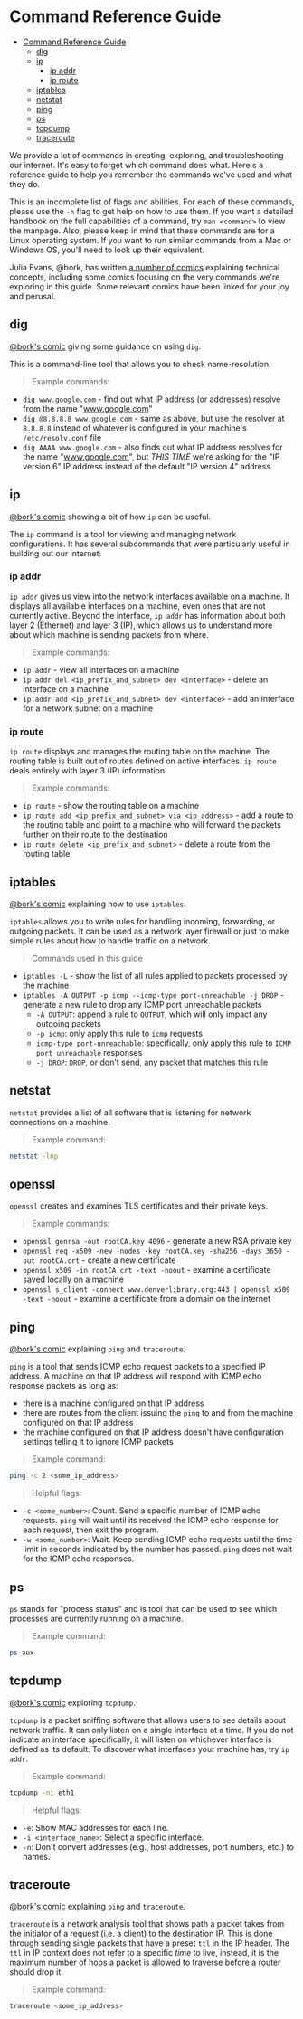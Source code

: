 # Command Reference Guide

- [Command Reference Guide](#command-reference-guide)
  - [dig](#dig)
  - [ip](#ip)
    - [ip addr](#ip-addr)
    - [ip route](#ip-route)
  - [iptables](#iptables)
  - [netstat](#netstat)
  - [ping](#ping)
  - [ps](#ps)
  - [tcpdump](#tcpdump)
  - [traceroute](#traceroute)

We provide a lot of commands in creating, exploring, and troubleshooting our internet. It's easy to forget which command does what. Here's a reference guide to help you remember the commands we've used and what they do.

This is an incomplete list of flags and abilities. For each of these commands, please use the `-h` flag to get help on how to use them. If you want a detailed handbook on the full capabilities of a command, try `man <command>` to view the manpage. Also, please keep in mind that these commands are for a Linux operating system. If you want to run similar commands from a Mac or Windows OS, you'll need to look up their equivalent.

Julia Evans, @bork, has written [a number of comics](https://wizardzines.com/comics/) explaining technical concepts, including some comics focusing on the very commands we're exploring in this guide. Some relevant comics have been linked for your joy and perusal.

## dig

[@bork's comic](https://wizardzines.com/comics/dig/) giving some guidance on using `dig`.

This is a command-line tool that allows you to check name-resolution.

> Example commands:

- `dig www.google.com` - find out what IP address (or addresses) resolve from the name "www.google.com"
- `dig @8.8.8.8 www.google.com` - same as above, but use the resolver at `8.8.8.8` instead of whatever is configured in your machine's `/etc/resolv.conf` file
- `dig AAAA www.google.com` - also finds out what IP address resolves for the name "www.google.com", but *THIS TIME* we're asking for the "IP version 6" IP address instead of the default "IP version 4" address.

## ip

[@bork's comic](https://wizardzines.com/comics/ip/) showing a bit of how `ip` can be useful.

The `ip` command is a tool for viewing and managing network configurations. It has several subcommands that were particularly useful in building out our internet:

### ip addr

`ip addr` gives us view into the network interfaces available on a machine. It displays all available interfaces on a machine, even ones that are not currently active. Beyond the interface, `ip addr` has information about both layer 2 (Ethernet) and layer 3 (IP), which allows us to understand more about which machine is sending packets from where.

> Example commands:

- `ip addr` - view all interfaces on a machine
- `ip addr del <ip_prefix_and_subnet> dev <interface>` - delete an interface on a machine
- `ip addr add <ip_prefix_and_subnet> dev <interface>` - add an interface for a network subnet on a machine

### ip route

`ip route` displays and manages the routing table on the machine. The routing table is built out of routes defined on active interfaces. `ip route` deals entirely with layer 3 (IP) information.

> Example commands:

- `ip route` - show the routing table on a machine
- `ip route add <ip_prefix_and_subnet> via <ip_address>` - add a route to the routing table and point to a machine who will forward the packets further on their route to the destination
- `ip route delete <ip_prefix_and_subnet>` - delete a route from the routing table

## iptables

[@bork's comic](https://wizardzines.com/comics/iptables/) explaining how to use `iptables`.

`iptables` allows you to write rules for handling incoming, forwarding, or outgoing packets. It can be used as a network layer firewall or just to make simple rules about how to handle traffic on a network.

> Commands used in this guide

- `iptables -L` - show the list of all rules applied to packets processed by the machine
- `iptables -A OUTPUT -p icmp --icmp-type port-unreachable -j DROP` - generate a new rule to drop any ICMP port unreachable packets
  - `-A OUTPUT`: append a rule to `OUTPUT`, which will only impact any outgoing packets
  - `-p icmp`: only apply this rule to `icmp` requests
  - `icmp-type port-unreachable`: specifically, only apply this rule to `ICMP port unreachable` responses
  - `-j DROP`: `DROP`, or don't send, any packet that matches this rule

## netstat

`netstat` provides a list of all software that is listening for network connections on a machine.

> Example command:

```bash
netstat -lnp
```

## openssl

`openssl` creates and examines TLS certificates and their private keys. 

> Example commands:

- `openssl genrsa -out rootCA.key 4096` - generate a new RSA private key
- `openssl req -x509 -new -nodes -key rootCA.key -sha256 -days 3650 -out rootCA.crt` - create a new certificate
- `openssl x509 -in rootCA.crt -text -noout` - examine a certificate saved locally on a machine
- `openssl s_client -connect www.denverlibrary.org:443 | openssl x509 -text -noout` - examine a certificate from a domain on the internet

## ping

[@bork's comic](https://wizardzines.com/comics/ping/) explaining `ping` and `traceroute`.

`ping` is a tool that sends ICMP echo request packets to a specified IP address. A machine on that IP address will respond with ICMP echo response packets as long as:

- there is a machine configured on that IP address
- there are routes from the client issuing the `ping` to and from the machine configured on that IP address
- the machine configured on that IP address doesn't have configuration settings telling it to ignore ICMP packets

> Example command:

```bash
ping -c 2 <some_ip_address>
```

> Helpful flags:

- `-c <some_number>`: Count. Send a specific number of ICMP echo requests. `ping` will wait until its received the ICMP echo response for each request, then exit the program.
- `-w <some_number>`: Wait. Keep sending ICMP echo requests until the time limit in seconds indicated by the number has passed. `ping` does not wait for the ICMP echo responses.

## ps

`ps` stands for "process status" and is tool that can be used to see which processes are currently running on a machine.

> Example command:

```bash
ps aux
```

## tcpdump

[@bork's comic](https://wizardzines.com/comics/tcpdump/) exploring `tcpdump`.

`tcpdump` is a packet sniffing software that allows users to see details about network traffic. It can only listen on a single interface at a time. If you do not indicate an interface specifically, it will listen on whichever interface is defined as its default. To discover what interfaces your machine has, try `ip addr`.

> Example command:

```bash
tcpdump -ni eth1
```

> Helpful flags:

- `-e`: Show MAC addresses for each line.
- `-i <interface_name>`: Select a specific interface.
- `-n`: Don't convert addresses (e.g., host addresses, port numbers, etc.) to names.

## traceroute

[@bork's comic](https://wizardzines.com/comics/ping/) explaining `ping` and `traceroute`.

`traceroute` is a network analysis tool that shows path a packet takes from the initiator of a request (i.e. a client) to the destination IP. This is done through sending single packets that have a preset `ttl` in the IP header. The `ttl` in IP context does not refer to a specific *time* to live, instead, it is the maximum number of hops a packet is allowed to traverse before a router should drop it.

> Example command:

```bash
traceroute <some_ip_address>
```
